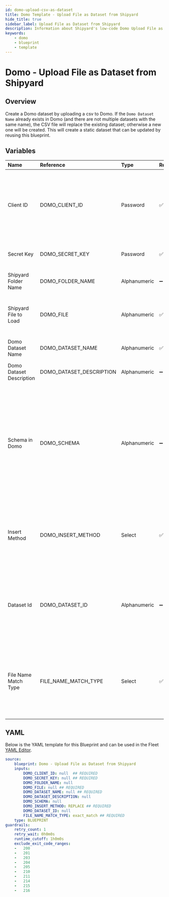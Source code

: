```yaml
---
id: domo-upload-csv-as-dataset
title: Domo Template - Upload File as Dataset from Shipyard
hide_title: true
sidebar_label: Upload File as Dataset from Shipyard
description: Information about Shipyard's low-code Domo Upload File as Dataset from Shipyard blueprint. Uploads a CSV as a Dataset in Domo 
keywords:
    - domo
    - blueprint
    - template
---
```


# Domo - Upload File as Dataset from Shipyard

## Overview
Create a Domo dataset by uploading a csv to Domo. If the `Domo Dataset Name` already exists in Domo (and there are not multiple datasets with the same name), the CSV file will replace the existing dataset; otherwise a new one will be created. This will create a static dataset that can be updated by reusing this blueprint.

## Variables

| Name | Reference | Type | Required | Default | Options | Description |
|:-----|:----------|:-----|:---------|:--------|:--------|:------------|
| Client ID | DOMO_CLIENT_ID  | Password |:white_check_mark: | - | - | Client ID is generated in the Domo Developer Portal. The ID should have the following scope: data, workflow, user, account, dashboard |
| Secret Key | DOMO_SECRET_KEY  | Password |:white_check_mark: | - | - | The secret attached to the generated Client ID |
| Shipyard Folder Name | DOMO_FOLDER_NAME  | Alphanumeric |:heavy_minus_sign: | - | - | The Shipyard folder name where the file is contained |
| Shipyard File to Load | DOMO_FILE  | Alphanumeric |:white_check_mark: | - | - | The name of the csv file that you would like to load into Domo |
| Domo Dataset Name | DOMO_DATASET_NAME  | Alphanumeric |:white_check_mark: | - | - | The name of that the dataset will be given in Domo |
| Domo Dataset Description | DOMO_DATASET_DESCRIPTION  | Alphanumeric |:heavy_minus_sign: | - | - | Optional description of the dataset |
| Schema in Domo | DOMO_SCHEMA  | Alphanumeric |:heavy_minus_sign: | - | - | The Domo data types of the dataset that is to be loaded. This is an optional argument, and is only recommended if the number of columns and types is known beforehand. If left blank, the data types will be inferred by sampling the entire dataset. |
| Insert Method | DOMO_INSERT_METHOD  | Select |:white_check_mark: | `REPLACE` | Replace: `REPLACE`<br></br><br></br>Append: `APPEND`<br></br><br></br> | The option to replace the entire data set with new data, or add to the existing rows |
| Dataset Id | DOMO_DATASET_ID  | Alphanumeric |:heavy_minus_sign: | - | - | The ID associated with the desired dataset. This is only necessary if modifying an existing dataset, not creating a new one. |
| File Name Match Type | FILE_NAME_MATCH_TYPE  | Select |:white_check_mark: | `exact_match` | Exact Match: `exact_match`<br></br><br></br>Regex Match: `regex_match`<br></br><br></br> | Type of search pattern matching you wish to use |


## YAML
Below is the YAML template for this Blueprint and can be used in the Fleet [YAML Editor](../../reference/fleets/yaml-editor.md).
```yaml
source:
    blueprint: Domo - Upload File as Dataset from Shipyard
    inputs:
        DOMO_CLIENT_ID: null  ## REQUIRED
        DOMO_SECRET_KEY: null ## REQUIRED
        DOMO_FOLDER_NAME: null
        DOMO_FILE: null ## REQUIRED
        DOMO_DATASET_NAME: null ## REQUIRED
        DOMO_DATASET_DESCRIPTION: null
        DOMO_SCHEMA: null
        DOMO_INSERT_METHOD: REPLACE ## REQUIRED
        DOMO_DATASET_ID: null
        FILE_NAME_MATCH_TYPE: exact_match ## REQUIRED
    type: BLUEPRINT
guardrails:
    retry_count: 1
    retry_wait: 0h0m0s
    runtime_cutoff: 1h0m0s
    exclude_exit_code_ranges:
    -   200
    -   201
    -   203
    -   204
    -   205
    -   210
    -   211
    -   214
    -   215
    -   216

```
